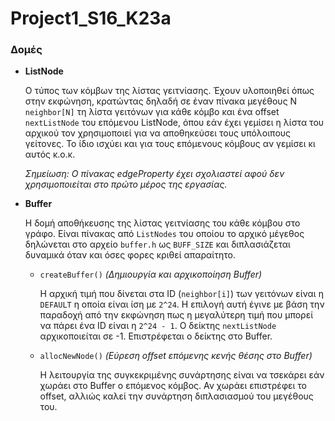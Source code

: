 # Project1_S16_K23a

### Δομές
* __ListNode__

  Ο τύπος των κόμβων της λίστας γειτνίασης. Έχουν υλοποιηθεί όπως στην εκφώνηση, 
  κρατώντας δηλαδή σε έναν πίνακα μεγέθους Ν `neighbor[N]` τη λίστα γειτόνων για κάθε κόμβο και ένα offset `nextListNode` 
  του επόμενου ListNode, όπου εάν έχει γεμίσει η λίστα του αρχικού τον χρησιμοποιεί για να αποθηκεύσει τους υπόλοιπους γείτονες.
  Το ίδιο ισχύει και για τους επόμενους κόμβους αν γεμίσει κι αυτός κ.ο.κ.
  
  _Σημείωση: Ο πίνακας edgeProperty έχει σχολιαστεί αφού δεν χρησιμοποιείται στο πρώτο μέρος της εργασίας._
  
* __Buffer__

  Η δομή αποθήκευσης της λίστας γειτνίασης του κάθε κόμβου στο γράφο. Είναι πίνακας από `ListNodes` του οποίου το αρχικό μέγεθος
  δηλώνεται στο αρχείο `buffer.h` ως `BUFF_SIZE` και διπλασιάζεται δυναμικά όταν και όσες φορες κριθεί απαραίτητο.
  
  * `createBuffer()`   _(Δημιουργία και αρχικοποίηση Buffer)_
  
    Η αρχική τιμή που δίνεται στα ID (`neighbor[i]`) των γειτόνων είναι η `DEFAULT` η οποία είναι ίση με `2^24`. Η επιλογή αυτή έγινε με βάση
    την παραδοχή από την εκφώνηση πως η μεγαλύτερη τιμή που μπορεί να πάρει ένα ID είναι η `2^24 - 1`.
    Ο δείκτης `nextListNode` αρχικοποιείται σε -1. Επιστρέφεται ο δείκτης στο Buffer.
  
  * `allocNewNode()`   _(Εύρεση offset επόμενης κενής θέσης στο Buffer)_
    
    Η λειτουργία της συγκεκριμένης συνάρτησης είναι να τσεκάρει εάν χωράει στο Buffer ο επόμενος κόμβος. Αν χωράει επιστρέφει
    το offset, αλλιώς καλεί την συνάρτηση διπλασιασμού του μεγέθους του.
    
    
